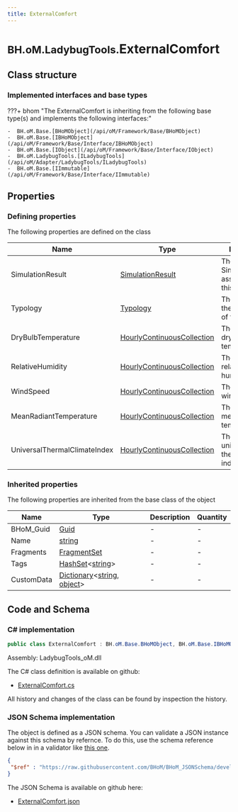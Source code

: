 ```yaml
---
title: ExternalComfort
---
```


# <small>BH.oM.LadybugTools.</small>**ExternalComfort**



## Class structure

### Implemented interfaces and base types

???+ bhom "The ExternalComfort is inheriting from the following base type(s) and implements the following interfaces:"

    -  BH.oM.Base.[BHoMObject](/api/oM/Framework/Base/BHoMObject)
    -  BH.oM.Base.[IBHoMObject](/api/oM/Framework/Base/Interface/IBHoMObject)
    -  BH.oM.Base.[IObject](/api/oM/Framework/Base/Interface/IObject)
    -  BH.oM.LadybugTools.[ILadybugTools](/api/oM/Adapter/LadybugTools/ILadybugTools)
    -  BH.oM.Base.[IImmutable](/api/oM/Framework/Base/Interface/IImmutable)


## Properties



### Defining properties

The following properties are defined on the class

| Name             | Type             | Description      | Quantity         |
|------------------|------------------|------------------|------------------|
| SimulationResult | [SimulationResult](/api/oM/Adapter/LadybugTools/Simulation/SimulationResult) | The SimulationResult associated with this object. | - |
| Typology | [Typology](/api/oM/Adapter/LadybugTools/Simulation/Typology) | The typology in the processing of this object. | - |
| DryBulbTemperature | [HourlyContinuousCollection](/api/oM/Adapter/LadybugTools/Collections/HourlyContinuousCollection) | The calculated dry bulb temperature. | - |
| RelativeHumidity | [HourlyContinuousCollection](/api/oM/Adapter/LadybugTools/Collections/HourlyContinuousCollection) | The calculated relative humidity. | - |
| WindSpeed | [HourlyContinuousCollection](/api/oM/Adapter/LadybugTools/Collections/HourlyContinuousCollection) | The calculated wind speed. | - |
| MeanRadiantTemperature | [HourlyContinuousCollection](/api/oM/Adapter/LadybugTools/Collections/HourlyContinuousCollection) | The calculated mean radiant temperature. | - |
| UniversalThermalClimateIndex | [HourlyContinuousCollection](/api/oM/Adapter/LadybugTools/Collections/HourlyContinuousCollection) | The calculated universal thermal climate index. | - |


### Inherited properties
The following properties are inherited from the base class of the object

| Name             | Type             | Description      | Quantity         |
|------------------|------------------|------------------|------------------|
| BHoM_Guid | [Guid](https://learn.microsoft.com/en-us/dotnet/api/System.Guid?view=netstandard-2.0) | - | - |
| Name | [string](https://learn.microsoft.com/en-us/dotnet/api/System.String?view=netstandard-2.0) | - | - |
| Fragments | [FragmentSet](/api/oM/Framework/Base/FragmentSet) | - | - |
| Tags | [HashSet](https://learn.microsoft.com/en-us/dotnet/api/System.Collections.Generic.HashSet-1?view=netstandard-2.0)&lt;[string](https://learn.microsoft.com/en-us/dotnet/api/System.String?view=netstandard-2.0)&gt; | - | - |
| CustomData | [Dictionary](https://learn.microsoft.com/en-us/dotnet/api/System.Collections.Generic.Dictionary-2?view=netstandard-2.0)&lt;[string](https://learn.microsoft.com/en-us/dotnet/api/System.String?view=netstandard-2.0), [object](https://learn.microsoft.com/en-us/dotnet/api/System.Object?view=netstandard-2.0)&gt; | - | - |


## Code and Schema

### C# implementation

``` C# title="C#"
public class ExternalComfort : BH.oM.Base.BHoMObject, BH.oM.Base.IBHoMObject, BH.oM.Base.IObject, BH.oM.LadybugTools.ILadybugTools, BH.oM.Base.IImmutable
```

Assembly: LadybugTools_oM.dll

The C# class definition is available on github:

- [ExternalComfort.cs](https://github.com/BHoM/LadybugTools_Toolkit/blob/develop/LadybugTools_oM/Simulation\ExternalComfort.cs)

All history and changes of the class can be found by inspection the history.
### JSON Schema implementation

The object is defined as a JSON schema. You can validate a JSON instance against this schema by refernce. To do this, use the schema reference below in in a validator like [this one](https://www.jsonschemavalidator.net/).

``` json title="JSON Schema"
{
 "$ref" : "https://raw.githubusercontent.com/BHoM/BHoM_JSONSchema/develop/LadybugTools_oM/ExternalComfort.json"
}
```

The JSON Schema is available on github here:

- [ExternalComfort.json](https://github.com/BHoM/BHoM_JSONSchema/blob/develop/LadybugTools_oM/ExternalComfort.json)
